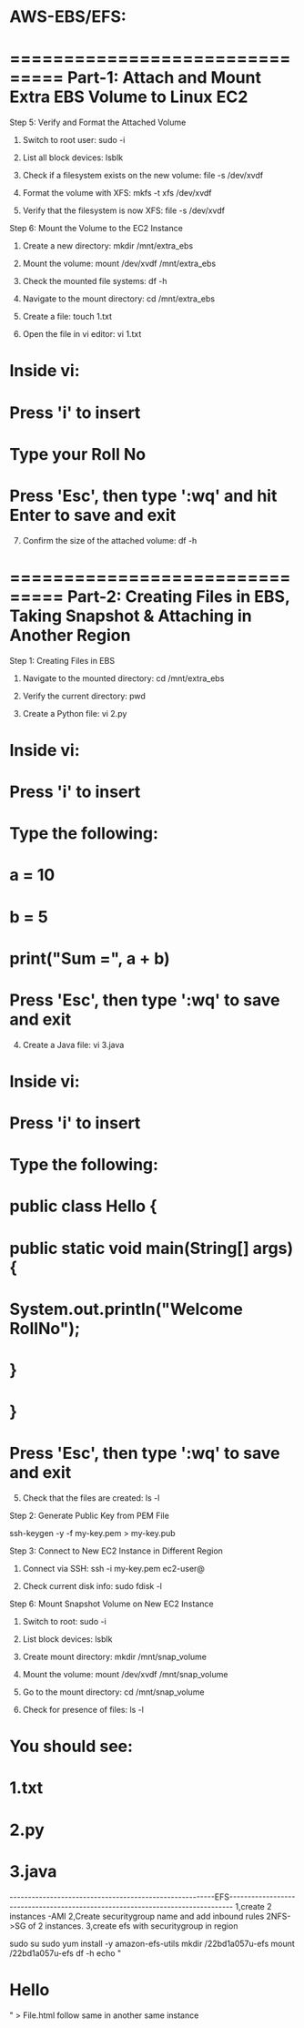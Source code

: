 # AWS-EBS/EFS:
===============================
Part-1: Attach and Mount Extra EBS Volume to Linux EC2
===============================

Step 5: Verify and Format the Attached Volume

1. Switch to root user:
sudo -i

2. List all block devices:
lsblk

3. Check if a filesystem exists on the new volume:
file -s /dev/xvdf

4. Format the volume with XFS:
mkfs -t xfs /dev/xvdf

5. Verify that the filesystem is now XFS:
file -s /dev/xvdf


Step 6: Mount the Volume to the EC2 Instance

1. Create a new directory:
mkdir /mnt/extra_ebs

2. Mount the volume:
mount /dev/xvdf /mnt/extra_ebs

3. Check the mounted file systems:
df -h

4. Navigate to the mount directory:
cd /mnt/extra_ebs

5. Create a file:
touch 1.txt

6. Open the file in vi editor:
vi 1.txt
# Inside vi:
# Press 'i' to insert
# Type your Roll No
# Press 'Esc', then type ':wq' and hit Enter to save and exit

7. Confirm the size of the attached volume:
df -h


===============================
Part-2: Creating Files in EBS, Taking Snapshot & Attaching in Another Region
===============================

Step 1: Creating Files in EBS

1. Navigate to the mounted directory:
cd /mnt/extra_ebs

2. Verify the current directory:
pwd

3. Create a Python file:
vi 2.py
# Inside vi:
# Press 'i' to insert
# Type the following:
# a = 10
# b = 5
# print("Sum =", a + b)
# Press 'Esc', then type ':wq' to save and exit

4. Create a Java file:
vi 3.java
# Inside vi:
# Press 'i' to insert
# Type the following:
# public class Hello {
#     public static void main(String[] args) {
#         System.out.println("Welcome RollNo");
#     }
# }
# Press 'Esc', then type ':wq' to save and exit

5. Check that the files are created:
ls -l


Step 2: Generate Public Key from PEM File

ssh-keygen -y -f my-key.pem > my-key.pub


Step 3: Connect to New EC2 Instance in Different Region

1. Connect via SSH:
ssh -i my-key.pem ec2-user@<new-instance-public-ip>

2. Check current disk info:
sudo fdisk -l


Step 6: Mount Snapshot Volume on New EC2 Instance

1. Switch to root:
sudo -i

2. List block devices:
lsblk

3. Create mount directory:
mkdir /mnt/snap_volume

4. Mount the volume:
mount /dev/xvdf /mnt/snap_volume

5. Go to the mount directory:
cd /mnt/snap_volume

6. Check for presence of files:
ls -l
# You should see:
# 1.txt
# 2.py
# 3.java
--------------------------------------------------------EFS-------------------------------------------------------------------------------
1,create 2 instances -AMI
2,Create securitygroup name and add inbound rules 2NFS->SG of 2 instances.
3,create efs with securitygroup in region

sudo su
sudo yum install -y amazon-efs-utils
mkdir /22bd1a057u-efs
mount /22bd1a057u-efs
df -h
echo "<h1>Hello</h1>" > File.html
follow same in another same instance

